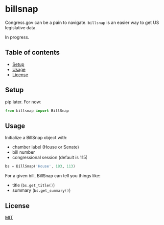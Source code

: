 # billsnap

Congress.gov can be a pain to navigate. `billsnap` is an easier way to get US legislative data.

In progress.

## Table of contents
* [Setup](#setup)
* [Usage](#usage)
* [License](#license)

## Setup
pip later. For now:

```python
from billsnap import BillSnap
```

## Usage
Initialize a BillSnap object with:
* chamber label (House or Senate)
* bill number
* congressional session (default is 115)

```python
bs = BillSnap('House', 183, 113)
```

For a given bill, BillSnap can tell you things like:
* title (`bs.get_title()`)
* summary (`bs.get_summary()`)

## License
[MIT](https://choosealicense.com/licenses/mit/)
